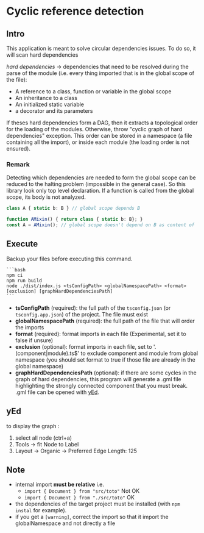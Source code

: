 # Cyclic reference detection

## Intro

This application is meant to solve circular dependencies issues. To do so, it will scan hard dependencies

*hard dependencies* -> dependencies that need to be resolved during the parse of the module (i.e. every thing imported that is in the global scope of the file):

* A reference to a class, function or variable in the global scope
* An inheritance to a class
* An initialized static variable
* a decorator and its parameters

If theses hard dependencies form a DAG, then it extracts a topological order for the loading of the modules. Otherwise, throw "cyclic graph of hard dependencies" exception.
This order can be stored in a namespace (a file containing all the import), or inside each module (the loading order is not ensured).

### Remark

Detecting which dependencies are needed to form the global scope can be reduced to the halting problem (impossible in the general case). So this library look only top level declaration. If a function is called from the global scope, its body is not analyzed.

```typescript
class A { static b: B } // global scope depends B

function AMixin() { return class { static b: B}; }
const A = AMixin(); // global scope doesn't depend on B as content of `AMixin` in not scanned
```

## Execute

Backup your files before executing this command.

    ```bash
    npm ci
    npm run build
    node ./dist/index.js <tsConfigPath> <globalNamespacePath> <format> [exclusion] [graphHardDependenciesPath]
    ```

* **tsConfigPath** (required): the full path of the `tsconfig.json` (or `tsconfig.app.json`) of the project. The file must exist
* **globalNamespacePath** (required): the full path of the file that will order the imports
* **format** (required): format imports in each file (Experimental, set it to false if unsure)
* **exclusion** (optional): format imports in each file, set to '\.(component|module)\.ts$' to exclude component and module from global namespace (you should set format to true if those file are already in the global namespace)
* **graphHardDependenciesPath** (optional): if there are some cycles in the graph of hard dependencies, this program will
generate a .gml file highlighting the strongly connected component that you must break. .gml file can be opened with
[yEd](https://www.yworks.com/products/yed).

## yEd

to display the graph :

1. select all node (ctrl+a)
2. Tools -> fit Node to Label
3. Layout -> Organic -> Preferred Edge Length: 125

## Note

* internal import **must be relative** i.e.
  * `import { Document } from "src/toto"` Not OK
  * `import { Document } from "./src/toto"` OK
* the dependencies of the target project must be installed (with `npm instal` for example).
* if you get a `[warning]`, correct the import so that it import the globalNamespace and not directly a file
